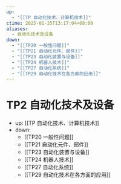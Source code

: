 ```yaml
---
up:
  - "[[TP 自动化技术、计算机技术]]"
ctime: 2025-01-25T13:17:04+08:00
aliases:
  - 自动化技术及设备
down:
  - "[[TP20 一般性问题]]"
  - "[[TP21 自动化元件、部件]]"
  - "[[TP23 自动化装置与设备]]"
  - "[[TP24 机器人技术]]"
  - "[[TP27 自动化系统]]"
  - "[[TP29 自动化技术在各方面的应用]]"
---
```


# TP2 自动化技术及设备

- up: [[TP 自动化技术、计算机技术]]
- down:	
	- [[TP20 一般性问题]]
	- [[TP21 自动化元件、部件]]
	- [[TP23 自动化装置与设备]]
	- [[TP24 机器人技术]]
	- [[TP27 自动化系统]]
	- [[TP29 自动化技术在各方面的应用]]
	
